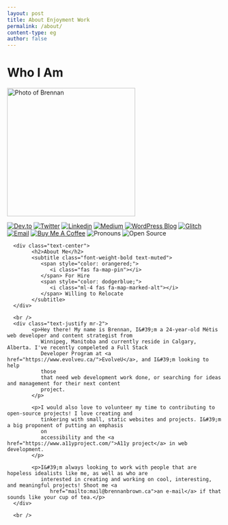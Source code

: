 ```yaml
---
layout: post
title: About Enjoyment Work
permalink: /about/
content-type: eg
author: false
---
```


<div class="row pt-5">
   <div class="col-lg-4">
      <h1 class="text-center">Who I Am</h1>
      <img class="mx-auto d-block mb-3" src="https://brennanbrown.ca/img/avatar.jpg" height="300" alt="Photo of Brennan">
      <p class="text-center">
            <a href="https://dev.to/brennan"><img
                  src="https://img.shields.io/badge/-dev&#46;to-0A0A0A?style=flat&amp;labelColor=0A0A0A&amp;logo=dev.to&amp;logoColor=white&amp;link=https://dev.to/brennan"
                  alt="Dev.to"></a>
            <a href="https://twitter.com/brennankbrown"><img
                  src="https://img.shields.io/badge/-Twitter-1ca0f1?style=flat&amp;labelColor=1ca0f1&amp;logo=twitter&amp;logoColor=white&amp;link=https://twitter.com/brennankbrown"
                  alt="Twitter"></a>
            <a href="https://linkedin.com/in/brennankbrown/"><img
                  src="https://img.shields.io/badge/-LinkedIn-blue?style=flat&amp;logo=Linkedin&amp;logoColor=white&amp;link=https://linkedin.com/in/brennankbrown/"
                  alt="Linkedin"></a>
            <a href="https://medium.com/@brennanbrown"><img
                  src="https://img.shields.io/badge/-Medium-000000?style=flat&amp;labelColor=000000&amp;logo=Medium&amp;link=https://medium.com/@brennanbrown"
                  alt="Medium"></a>
            <a href="https://wandernotebook.com"><img
                  src="https://img.shields.io/badge/-Blog-21759B?style=flat&amp;logo=WordPress&amp;logoColor=white&amp;link=https://wandernotebook.com"
                  alt="WordPress Blog"></a>
            <a href="https://glitch.com/@brennan"><img
                  src="https://img.shields.io/badge/-Glitch-3333FF?style=flat&amp;labelColor=3333FF&amp;logo=glitch&amp;logoColor=white&amp;link=https://glitch.com/@brennan"
                  alt="Glitch"></a>
            <a href="mailto:mail@brennanbrown.ca"><img
                  src="https://img.shields.io/badge/-Email-c14438?style=flat&amp;logo=Gmail&amp;logoColor=white&amp;link=mailto:mail@brennanbrown.ca"
                  alt="Email"></a>
            <a href="https://ko-fi.com/brennanbrown"><img
                  src="https://img.shields.io/badge/-Buy%20Me%20A%20Coffee-FF813F?style=flat&amp;logo=buy-me-a-coffee&amp;logoColor=ffffff&amp;link=https://ko-fi.com/brennanbrown"
                  alt="Buy Me A Coffee"></a>
            <img src="https://img.shields.io/badge/Pronouns-He%2FHim-brightgreen?style=flat" alt="Pronouns">
            <img src="https://img.shields.io/badge/-Open%20Source%20Fan-3DA639?style=flat&amp;logo=open-source-initiative&amp;logoColor=ffffff"
               alt="Open Source">
      </p>
   </div>
   <div class="col-lg-8">

      <div class="text-center">
            <h2>About Me</h2>
            <subtitle class="font-weight-bold text-muted">
               <span style="color: orangered;">
                  <i class="fas fa-map-pin"></i>
               </span> For Hire
               <span style="color: dodgerblue;">
                  <i class="ml-4 fas fa-map-marked-alt"></i>
               </span> Willing to Relocate
            </subtitle>
      </div>

      <br />
      <div class="text-justify mr-2">
            <p>Hey there! My name is Brennan, I&#39;m a 24-year-old Métis web developer and content strategist from
               Winnipeg, Manitoba and currently reside in Calgary, Alberta. I've recently compeleted a Full Stack
               Developer Program at <a href="https://www.evolveu.ca/">EvolveU</a>, and I&#39;m looking to help
               those
               that need web development work done, or searching for ideas and management for their next content
               project.
            </p>

            <p>I would also love to volunteer my time to contributing to open-source projects! I love creating and
               tinkering with small, static websites and projects. I&#39;m a big proponent of putting an emphasis
               on
               accessibility and the <a href="https://www.a11yproject.com/">A11y project</a> in web development.
            </p>

            <p>I&#39;m always looking to work with people that are hopeless idealists like me, as well as who are
               interested in creating and working on cool, interesting, and meaningful projects! Shoot me <a
                  href="mailto:mail@brennanbrown.ca">an e-mail</a> if that sounds like your cup of tea.</p>
      </div>

      <br />

   </div>
</div>
